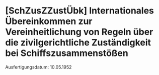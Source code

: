 # [SchZusZZustÜbk] Internationales Übereinkommen zur Vereinheitlichung von Regeln über die zivilgerichtliche Zuständigkeit bei Schiffszusammenstößen

Ausfertigungsdatum: 10.05.1952

 